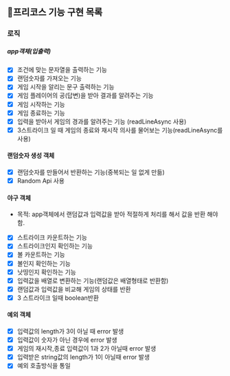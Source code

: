## 🎯프리코스 기능 구현 목록

### 로직

##### app객체(입출력)

- [x] 조건에 맞는 문자열을 출력하는 기능
- [x] 랜덤숫자를 가져오는 기능
- [x] 게임 시작을 알리는 문구 출력하는 기능
- [x] 게임 플레이어의 공(답변)을 받아 결과를 알려주는 기능
- [x] 게임 시작하는 기능
- [x] 게임 종료하는 기능
- [x] 입력을 받아서 게임의 경과를 알려주는 기능 (readLineAsync 사용)
- [x] 3스트라이크 일 때 게임의 종료와 재시작 의사를 물어보는 기능(readLineAsync를 사용)

#### 랜덤숫자 생성 객체

- [x] 랜덤숫자를 만들어서 반환하는 기능(중복되는 일 없게 만듦)
- [x] Random Api 사용

#### 야구 객체

- 목적: app객체에서 랜덤값과 입력값을 받아 적절하게 처리를 해서 값을 반환 해야함.

- [x] 스트라이크 카운트하는 기능
- [x] 스트라이크인지 확인하는 기능
- [x] 볼 카운트하는 기능
- [x] 볼인지 확인하는 기능
- [x] 낫띵인지 확인하는 기능
- [x] 입력값을 배열로 변환하는 기능(랜덤값은 배열형태로 반환함)
- [x] 랜덤값과 입력값을 비교해 게임의 상태를 반환
- [x] 3 스트라이크 일때 boolean반환

#### 예외 객체

- [x] 입력값의 length가 3이 아닐 때 error 발생
- [x] 입력값이 숫자가 아닌 경우에 error 발생
- [x] 게임의 재시작,종료 입력값이 1과 2가 아닐때 error 발생
- [x] 입력받은 string값의 length가 1이 아닐때 error 발생
- [x] 예외 호출방식을 통일

